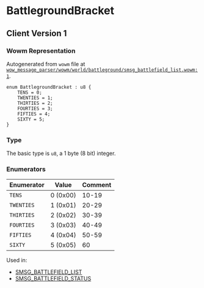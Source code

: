 # BattlegroundBracket

## Client Version 1

### Wowm Representation

Autogenerated from `wowm` file at [`wow_message_parser/wowm/world/battleground/smsg_battlefield_list.wowm:1`](https://github.com/gtker/wow_messages/tree/main/wow_message_parser/wowm/world/battleground/smsg_battlefield_list.wowm#L1).

```rust,ignore
enum BattlegroundBracket : u8 {
    TENS = 0;
    TWENTIES = 1;
    THIRTIES = 2;
    FOURTIES = 3;
    FIFTIES = 4;
    SIXTY = 5;
}
```
### Type
The basic type is `u8`, a 1 byte (8 bit) integer.
### Enumerators
| Enumerator | Value  | Comment |
| --------- | -------- | ------- |
| `TENS` | 0 (0x00) | 10-19 |
| `TWENTIES` | 1 (0x01) | 20-29 |
| `THIRTIES` | 2 (0x02) | 30-39 |
| `FOURTIES` | 3 (0x03) | 40-49 |
| `FIFTIES` | 4 (0x04) | 50-59 |
| `SIXTY` | 5 (0x05) | 60 |

Used in:
* [SMSG_BATTLEFIELD_LIST](smsg_battlefield_list.md)
* [SMSG_BATTLEFIELD_STATUS](smsg_battlefield_status.md)

